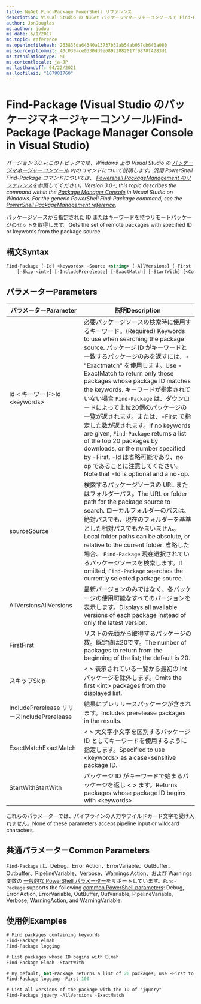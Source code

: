 ```yaml
---
title: NuGet Find-Package PowerShell リファレンス
description: Visual Studio の NuGet パッケージマネージャーコンソールで Find-Package PowerShell コマンドのリファレンスです。
author: JonDouglas
ms.author: jodou
ms.date: 6/1/2017
ms.topic: reference
ms.openlocfilehash: 263835da64340a13737b32ab54ab057cb640a080
ms.sourcegitcommit: 40c039ace0330dd9e68922882017f9878f4283d1
ms.translationtype: MT
ms.contentlocale: ja-JP
ms.lasthandoff: 04/22/2021
ms.locfileid: "107901760"
---
```

# <a name="find-package-package-manager-console-in-visual-studio"></a><span data-ttu-id="04c27-103">Find-Package (Visual Studio のパッケージマネージャーコンソール)</span><span class="sxs-lookup"><span data-stu-id="04c27-103">Find-Package (Package Manager Console in Visual Studio)</span></span>

<span data-ttu-id="04c27-104">*バージョン 3.0 +;このトピックでは、Windows 上の Visual Studio の [パッケージマネージャーコンソール](../../consume-packages/install-use-packages-powershell.md) 内のコマンドについて説明します。汎用 PowerShell Find-Package コマンドについては、 [Powershell PackageManagement のリファレンス](/powershell/module/packagemanagement)を参照してください。*</span><span class="sxs-lookup"><span data-stu-id="04c27-104">*Version 3.0+; this topic describes the command within the [Package Manager Console](../../consume-packages/install-use-packages-powershell.md) in Visual Studio on Windows. For the generic PowerShell Find-Package command, see the [PowerShell PackageManagement reference](/powershell/module/packagemanagement).*</span></span>

<span data-ttu-id="04c27-105">パッケージソースから指定された ID またはキーワードを持つリモートパッケージのセットを取得します。</span><span class="sxs-lookup"><span data-stu-id="04c27-105">Gets the set of remote packages with specified ID or keywords from the package source.</span></span>

## <a name="syntax"></a><span data-ttu-id="04c27-106">構文</span><span class="sxs-lookup"><span data-stu-id="04c27-106">Syntax</span></span>

```ps
Find-Package [-Id] <keywords> -Source <string> [-AllVersions] [-First [<int>]]
    [-Skip <int>] [-IncludePrerelease] [-ExactMatch] [-StartWith] [<CommonParameters>]
```

## <a name="parameters"></a><span data-ttu-id="04c27-107">パラメーター</span><span class="sxs-lookup"><span data-stu-id="04c27-107">Parameters</span></span>

| <span data-ttu-id="04c27-108">パラメーター</span><span class="sxs-lookup"><span data-stu-id="04c27-108">Parameter</span></span> | <span data-ttu-id="04c27-109">説明</span><span class="sxs-lookup"><span data-stu-id="04c27-109">Description</span></span> |
| --- | --- |
| <span data-ttu-id="04c27-110">Id &lt; キーワード&gt;</span><span class="sxs-lookup"><span data-stu-id="04c27-110">Id &lt;keywords&gt;</span></span> | <span data-ttu-id="04c27-111">必要パッケージソースの検索時に使用するキーワード。</span><span class="sxs-lookup"><span data-stu-id="04c27-111">(Required) Keywords to use when searching the package source.</span></span> <span data-ttu-id="04c27-112">パッケージ ID がキーワードと一致するパッケージのみを返すには、-"Exactmatch" を使用します。</span><span class="sxs-lookup"><span data-stu-id="04c27-112">Use -ExactMatch to return only those packages whose package ID matches the keywords.</span></span> <span data-ttu-id="04c27-113">キーワードが指定されていない場合 `Find-Package` は、ダウンロードによって上位20個のパッケージの一覧が返されます。または、-First で指定した数が返されます。</span><span class="sxs-lookup"><span data-stu-id="04c27-113">If no keywords are given, `Find-Package` returns a list of the top 20 packages by downloads, or the number specified by -First.</span></span> <span data-ttu-id="04c27-114">-Id は省略可能であり、no op であることに注意してください。</span><span class="sxs-lookup"><span data-stu-id="04c27-114">Note that -Id is optional and a no-op.</span></span> |
| <span data-ttu-id="04c27-115">source</span><span class="sxs-lookup"><span data-stu-id="04c27-115">Source</span></span> | <span data-ttu-id="04c27-116">検索するパッケージソースの URL またはフォルダーパス。</span><span class="sxs-lookup"><span data-stu-id="04c27-116">The URL or folder path for the package source to search.</span></span> <span data-ttu-id="04c27-117">ローカルフォルダーのパスは、絶対パスでも、現在のフォルダーを基準とした相対パスでもかまいません。</span><span class="sxs-lookup"><span data-stu-id="04c27-117">Local folder paths can be absolute, or relative to the current folder.</span></span> <span data-ttu-id="04c27-118">省略した場合、 `Find-Package` 現在選択されているパッケージソースを検索します。</span><span class="sxs-lookup"><span data-stu-id="04c27-118">If omitted, `Find-Package` searches the currently selected package source.</span></span> |
| <span data-ttu-id="04c27-119">AllVersions</span><span class="sxs-lookup"><span data-stu-id="04c27-119">AllVersions</span></span> | <span data-ttu-id="04c27-120">最新バージョンのみではなく、各パッケージの使用可能なすべてのバージョンを表示します。</span><span class="sxs-lookup"><span data-stu-id="04c27-120">Displays all available versions of each package instead of only the latest version.</span></span> |
| <span data-ttu-id="04c27-121">First</span><span class="sxs-lookup"><span data-stu-id="04c27-121">First</span></span> | <span data-ttu-id="04c27-122">リストの先頭から取得するパッケージの数。既定値は20です。</span><span class="sxs-lookup"><span data-stu-id="04c27-122">The number of packages to return from the beginning of the list; the default is 20.</span></span> |
| <span data-ttu-id="04c27-123">スキップ</span><span class="sxs-lookup"><span data-stu-id="04c27-123">Skip</span></span> | <span data-ttu-id="04c27-124">&lt; &gt; 表示されている一覧から最初の int パッケージを除外します。</span><span class="sxs-lookup"><span data-stu-id="04c27-124">Omits the first &lt;int&gt; packages from the displayed list.</span></span>  |
| <span data-ttu-id="04c27-125">IncludePrerelease リリース</span><span class="sxs-lookup"><span data-stu-id="04c27-125">IncludePrerelease</span></span> | <span data-ttu-id="04c27-126">結果にプレリリースパッケージが含まれます。</span><span class="sxs-lookup"><span data-stu-id="04c27-126">Includes prerelease packages in the results.</span></span> |
| <span data-ttu-id="04c27-127">ExactMatch</span><span class="sxs-lookup"><span data-stu-id="04c27-127">ExactMatch</span></span> | <span data-ttu-id="04c27-128">&lt; &gt; 大文字小文字を区別するパッケージ ID としてキーワードを使用するように指定します。</span><span class="sxs-lookup"><span data-stu-id="04c27-128">Specified to use &lt;keywords&gt; as a case-sensitive package ID.</span></span> |
| <span data-ttu-id="04c27-129">StartWith</span><span class="sxs-lookup"><span data-stu-id="04c27-129">StartWith</span></span> | <span data-ttu-id="04c27-130">パッケージ ID がキーワードで始まるパッケージを返し &lt; &gt; ます。</span><span class="sxs-lookup"><span data-stu-id="04c27-130">Returns packages whose package ID begins with &lt;keywords&gt;.</span></span> |

<span data-ttu-id="04c27-131">これらのパラメーターでは、パイプラインの入力やワイルドカード文字を受け入れません。</span><span class="sxs-lookup"><span data-stu-id="04c27-131">None of these parameters accept pipeline input or wildcard characters.</span></span>

## <a name="common-parameters"></a><span data-ttu-id="04c27-132">共通パラメーター</span><span class="sxs-lookup"><span data-stu-id="04c27-132">Common Parameters</span></span>

<span data-ttu-id="04c27-133">`Find-Package` は、Debug、Error Action、ErrorVariable、OutBuffer、Outbuffer、PipelineVariable、Verbose、Warnings Action、および Warnings 変数の [一般的な PowerShell パラメーター](/powershell/module/microsoft.powershell.core/about/about_commonparameters)をサポートしています。</span><span class="sxs-lookup"><span data-stu-id="04c27-133">`Find-Package` supports the following [common PowerShell parameters](/powershell/module/microsoft.powershell.core/about/about_commonparameters): Debug, Error Action, ErrorVariable, OutBuffer, OutVariable, PipelineVariable, Verbose, WarningAction, and WarningVariable.</span></span>

## <a name="examples"></a><span data-ttu-id="04c27-134">使用例</span><span class="sxs-lookup"><span data-stu-id="04c27-134">Examples</span></span>

```ps
# Find packages containing keywords
Find-Package elmah
Find-Package logging

# List packages whose ID begins with Elmah
Find-Package Elmah -StartWith

# By default, Get-Package returns a list of 20 packages; use -First to show more
Find-Package logging -First 100

# List all versions of the package with the ID of "jquery"
Find-Package jquery -AllVersions -ExactMatch
```